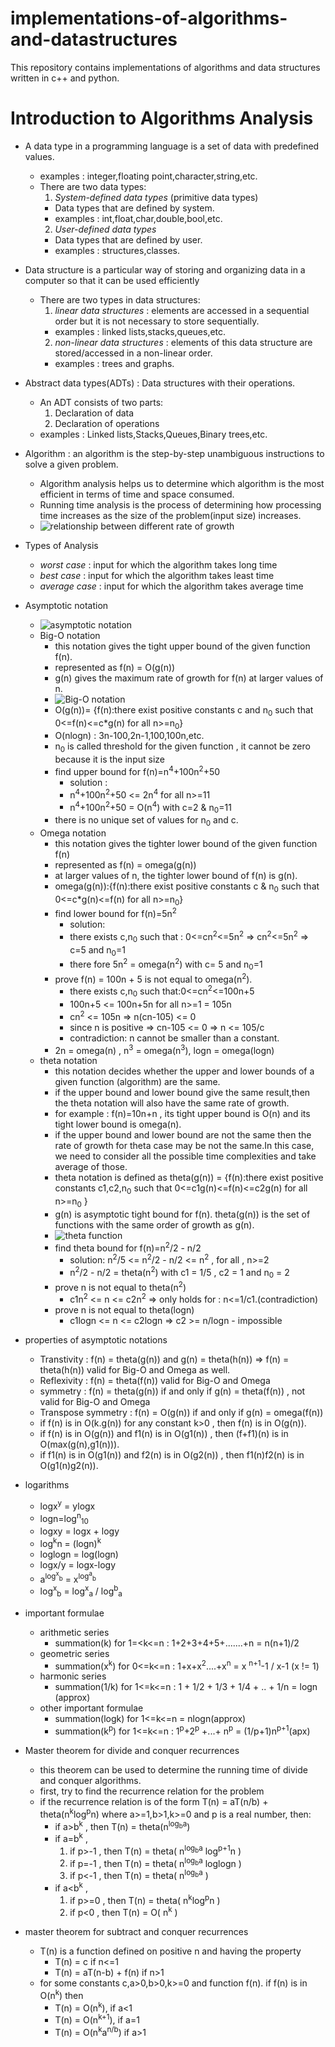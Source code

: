 # implementations-of-algorithms-and-datastructures
This repository contains implementations of algorithms and data structures written in c++ and python.

# Introduction to Algorithms Analysis
- A data type in a programming language is a set of data with predefined values.
  - examples : integer,floating point,character,string,etc.
  - There are two data types:
    1. *System-defined data types* (primitive data types)
      - Data types that are defined by system.
      - examples : int,float,char,double,bool,etc.  
    2. *User-defined data types*
      - Data types that are defined by user.
      - examples : structures,classes.

- Data structure is a particular way of storing and organizing data in a computer so that it can be used efficiently
  - There are two types in data structures:
    1. *linear data structures* : elements are accessed in a sequential order but it is not necessary to store sequentially.
      - examples : linked lists,stacks,queues,etc.
    2. *non-linear data structures* : elements of this data structure are stored/accessed in a non-linear order.
      - examples : trees and graphs.

- Abstract data types(ADTs) : Data structures with their operations.
  - An ADT consists of two parts:
    1. Declaration of data
    2. Declaration of operations
  - examples : Linked lists,Stacks,Queues,Binary trees,etc.

- Algorithm : an algorithm is the step-by-step unambiguous instructions to solve a given problem.
  - Algorithm analysis helps us to determine which algorithm is the most efficient in terms of time and space consumed.
  - Running time analysis is the process of determining how processing time increases as the size of the problem(input size)       increases.
  -  ![relationship between different rate of growth](/images/rate_of_growth.png)
  
- Types of Analysis
  - *worst case* : input for which the algorithm takes long time
  - *best case* : input for which the algorithm takes least time
  - *average case* : input for which the algorithm takes average time
  
- Asymptotic notation 
  - ![asymptotic notation](/images/asymptotic.png)
  - Big-O notation
    - this notation gives the tight upper bound of the given function f(n).
    - represented as f(n) = O(g(n)) 
    - g(n) gives the maximum rate of growth for f(n) at larger values of n.
    - ![Big-O notation](images/bigO.png)
    - O(g(n))= {f(n):there exist positive constants c and n<sub>0</sub> such that 0<=f(n)<=c*g(n) for all n>=n<sub>0</sub>}
    - O(nlogn) : 3n-100,2n-1,100,100n,etc.
    - n<sub>0</sub> is called threshold for the given function , it cannot be zero because it is the input size
    - find upper bound for f(n)=n<sup>4</sup>+100n<sup>2</sup>+50
      - solution : 
      - n<sup>4</sup>+100n<sup>2</sup>+50 <= 2n<sup>4</sup> for all n>=11 
      - n<sup>4</sup>+100n<sup>2</sup>+50 = O(n<sup>4</sup>) with c=2 & n<sub>0</sub>=11                                     
    - there is no unique set of values for n<sub>0</sub> and c.
  - Omega notation
    - this notation gives the tighter lower bound of the given function f(n)
    - represented as f(n) = omega(g(n))
    - at larger values of n, the tighter lower bound of f(n) is g(n).
    - omega(g(n)):{f(n):there exist positive constants c & n<sub>0</sub> such that 0<=c*g(n)<=f(n) for all n>=n<sub>0</sub>}
    - find lower bound for f(n)=5n<sup>2</sup>
      - solution: 
      - there exists c,n<sub>0</sub> such that : 0<=cn<sup>2</sup><=5n<sup>2</sup> => cn<sup>2</sup><=5n<sup>2</sup> => c=5 and n<sub>0</sub>=1
      - there fore 5n<sup>2</sup> = omega(n<sup>2</sup>) with c= 5 and n<sub>0</sub>=1
    - prove f(n) = 100n + 5 is not equal to omega(n<sup>2</sup>).
      - there exists c,n<sub>0</sub> such that:0<=cn<sup>2</sup><=100n+5
      - 100n+5 <= 100n+5n for all n>=1 = 105n
      - cn<sup>2</sup> <= 105n => n(cn-105) <= 0
      - since n is positive => cn-105 <= 0 => n <= 105/c
      - contradiction: n cannot be smaller than a constant.
    - 2n = omega(n) , n<sup>3</sup> = omega(n<sup>3</sup>), logn = omega(logn)
  - theta notation
    - this notation decides whether the upper and lower bounds of a given function (algorithm) are the same.
    - if the upper bound and lower bound give the same result,then the theta notation will also have the same rate of growth.
    - for example : f(n)=10n+n , its tight upper bound is O(n) and its tight lower bound is omega(n).
    - if the upper bound and lower bound are not the same then the rate of growth for theta case may be not the same.In this case, we need to consider all the possible time complexities and take average of those.
    - theta notation is defined as theta(g(n)) = {f(n):there exist positive constants c1,c2,n<sub>0</sub> such that 0<=c1g(n)<=f(n)<=c2g(n) for all n>=n<sub>0</sub> } 
    - g(n) is asymptotic tight bound for f(n). theta(g(n)) is the set of functions with the same order of growth as g(n).
    - ![theta function](images/theta.png)
    - find theta bound for f(n)=n<sup>2</sup>/2 - n/2
      - solution:  n<sup>2</sup>/5 <= n<sup>2</sup>/2 - n/2 <= n<sup>2</sup> , for all , n>=2
      - n<sup>2</sup>/2 - n/2 = theta(n<sup>2</sup>) with c1 = 1/5 , c2 = 1 and n<sub>0</sub> = 2
    - prove n is not equal to theta(n<sup>2</sup>)
      - c1n<sup>2</sup> <= n <= c2n<sup>2</sup> => only holds for : n<=1/c1.(contradiction)
    - prove n is not equal to theta(logn)
      - c1logn <= n <= c2logn => c2 >= n/logn - impossible
- properties of asymptotic notations
  - Transtivity : f(n) = theta(g(n)) and g(n) = theta(h(n)) => f(n) = theta(h(n)) valid for Big-O and Omega as well.
  - Reflexivity : f(n) = theta(f(n)) valid for Big-O and Omega
  - symmetry : f(n) = theta(g(n)) if and only if g(n) = theta(f(n)) , not valid for Big-O and Omega
  - Transpose symmetry : f(n) = O(g(n)) if and only if g(n) = omega(f(n))
  - if f(n) is in O(k.g(n)) for any constant k>0 , then f(n) is in O(g(n)).
  - if f(n) is in O(g(n)) and f1(n) is in O(g1(n)) , then (f+f1)(n) is in O(max(g(n),g1(n))).
  - if f1(n) is in O(g1(n)) and f2(n) is in O(g2(n)) , then f1(n)f2(n) is in O(g1(n)g2(n)).
- logarithms
  - logx<sup>y</sup> = ylogx               
  - logn=log<sup>n</sup><sub>10</sub>
  - logxy = logx + logy
  - log<sup>k</sup>n = (logn)<sup>k</sup>
  - loglogn = log(logn)
  - logx/y = logx-logy
  - a<sup>log<sup>x</sup><sub>b</sub></sup> = x<sup>log<sup>a</sup><sub>b</sub></sup>
  - log<sup>x</sup><sub>b</sub> = log<sup>x</sup><sub>a</sub> / log<sup>b</sup><sub>a</sub>
- important formulae
  - arithmetic series
    - summation(k) for 1=<k<=n : 1+2+3+4+5+.......+n = n(n+1)/2
  - geometric series
    - summation(x<sup>k</sup>) for 0<=k<=n : 1+x+x<sup>2</sup>....+x<sup>n</sup> = x <sup>n+1</sup>-1 / x-1 (x != 1)
  - harmonic series
    - summation(1/k) for 1<=k<=n : 1 + 1/2 + 1/3 + 1/4 + .. + 1/n = logn (approx)
  - other important formulae
    - summation(logk) for 1<=k<=n =  nlogn(approx)
    - summation(k<sup>p</sup>) for 1<=k<=n : 1<sup>p</sup>+2<sup>p</sup> +...+ n<sup>p</sup> = (1/p+1)n<sup>p+1</sup>(apx)
- Master theorem for divide and conquer recurrences
  - this theorem can be used to determine the running time of divide and conquer algorithms.
  - first, try to find the recurrence relation for the problem
  - if the recurrence relation is of the form T(n) = aT(n/b) + theta(n<sup>k</sup>log<sup>p</sup>n) where a>=1,b>1,k>=0 and p is a real number, then:
    - if a>b<sup>k</sup> , then T(n) = theta(n<sup>log<sub>b</sub>a</sup>)
    - if a=b<sup>k</sup> ,
         1. if p>-1 , then T(n) = theta( n<sup>log<sub>b</sub>a</sup> log<sup>p+1</sup>n )
         2. if p=-1 , then T(n) = theta( n<sup>log<sub>b</sub>a</sup> loglogn )
         3. if p<-1 , then T(n) = theta( n<sup>log<sub>b</sub>a</sup> )
    - if a<b<sup>k</sup> ,
         1. if p>=0 , then T(n) = theta( n<sup>k</sup>log<sup>p</sup>n )
         2. if p<0 , then T(n) = O( n<sup>k</sup> )
- master theorem for subtract and conquer recurrences
    - T(n) is a function defined on positive n and having the property
      -   T(n) = c if n<=1
      -   T(n) = aT(n-b) + f(n) if n>1
    - for some constants c,a>0,b>0,k>=0 and function f(n). if f(n) is in O(n<sup>k</sup>) then
      -   T(n) = O(n<sup>k</sup>), if a<1
      -   T(n) = O(n<sup>k+1</sup>), if a=1
      -   T(n) = O(n<sup>k</sup>a<sup>n/b</sup>) if a>1
         
      
